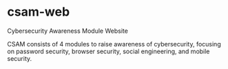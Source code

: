 # csam-web
Cybersecurity Awareness Module Website

CSAM consists of 4 modules to raise awareness of cybersecurity, focusing on password security, browser security, social engineering, and mobile security.
